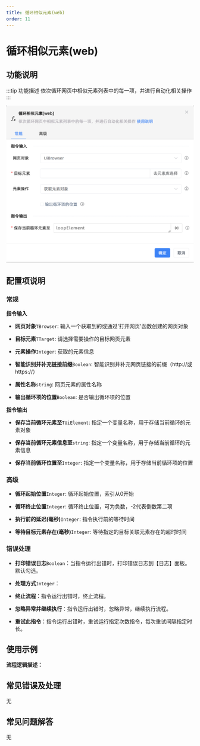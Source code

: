 ```yaml
---
title: 循环相似元素(web)
order: 11
---
```


# 循环相似元素(web)

## 功能说明

:::tip 功能描述
依次循环网页中相似元素列表中的每一项，并进行自动化相关操作
:::

![循环相似元素(web)](../../../assets/循环相似元素(web)_command.png)

## 配置项说明

### 常规

**指令输入**

- **网页对象**`TBrowser`: 输入一个获取到的或通过'打开网页'函数创建的网页对象

- **目标元素**`TTarget`: 请选择需要操作的目标网页元素

- **元素操作**`Integer`: 获取的元素信息

- **智能识别并补充链接前缀**`Boolean`: 智能识别并补充网页链接的前缀（http://或https://）

- **属性名称**`string`: 网页元素的属性名称

- **输出循环项的位置**`Boolean`: 是否输出循环项的位置


**指令输出**

- **保存当前循环元素至**`TUiElement`: 指定一个变量名称，用于存储当前循环的元素对象

- **保存当前循环元素信息至**`string`: 指定一个变量名称，用于存储当前循环的元素信息

- **保存当前循环位置至**`Integer`: 指定一个变量名称，用于存储当前循环项的位置

### 高级

- **循环起始位置**`Integer`: 循环起始位置，索引从0开始

- **循环终止位置**`Integer`: 循环终止位置，可为负数，-2代表倒数第二项

- **执行前的延迟(毫秒)**`Integer`: 指令执行前的等待时间

- **等待目标元素存在(毫秒)**`Integer`: 等待指定的目标关联元素存在的超时时间

### 错误处理

- **打印错误日志**`Boolean`：当指令运行出错时，打印错误日志到【日志】面板。默认勾选。

- **处理方式**`Integer`：

 - **终止流程**：指令运行出错时，终止流程。

 - **忽略异常并继续执行**：指令运行出错时，忽略异常，继续执行流程。

 - **重试此指令**：指令运行出错时，重试运行指定次数指令，每次重试间隔指定时长。

## 使用示例

**流程逻辑描述：** 

## 常见错误及处理

无

## 常见问题解答

无

